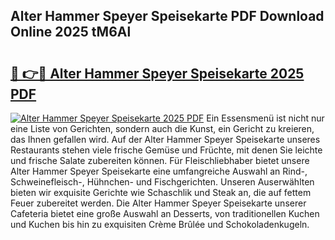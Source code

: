 ## Alter Hammer Speyer Speisekarte PDF Download Online 2025 tM6Al

# <h2><a href="http://gcc7t67.nevu.top/?p=Alter+Hammer+Speyer+Speisekarte">🔗 👉🔴 Alter Hammer Speyer Speisekarte 2025 PDF</a></h2>

[![Alter Hammer Speyer Speisekarte 2025 PDF](https://i.imgur.com/dBaPXMq.png)](http://gcc7t67.nevu.top/?p=Alter+Hammer+Speyer+Speisekarte)
Ein Essensmenü ist nicht nur eine Liste von Gerichten, sondern auch die Kunst, ein Gericht zu kreieren, das Ihnen gefallen wird. Auf der Alter Hammer Speyer Speisekarte unseres Restaurants stehen viele frische Gemüse und Früchte, mit denen Sie leichte und frische Salate zubereiten können. Für Fleischliebhaber bietet unsere Alter Hammer Speyer Speisekarte eine umfangreiche Auswahl an Rind-, Schweinefleisch-, Hühnchen- und Fischgerichten. Unseren Auserwählten bieten wir exquisite Gerichte wie Schaschlik und Steak an, die auf fettem Feuer zubereitet werden. Die Alter Hammer Speyer Speisekarte unserer Cafeteria bietet eine große Auswahl an Desserts, von traditionellen Kuchen und Kuchen bis hin zu exquisiten Crème Brûlée und Schokoladenkugeln.
